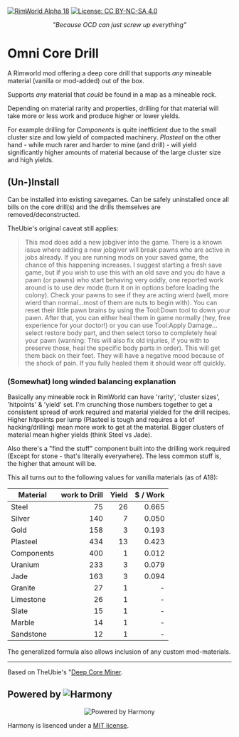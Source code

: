 [![RimWorld Alpha 18](https://img.shields.io/badge/RimWorld-Alpha%2018-yellow.svg)](http://rimworldgame.com/) [![License: CC BY-NC-SA 4.0](https://img.shields.io/badge/License-CC%20BY--NC--SA%204.0-lightgrey.svg)](https://creativecommons.org/licenses/by-nc-sa/4.0/)

<p align="center">
<em>"Because OCD can just screw up everything"</em>
</p>

# Omni Core Drill

A Rimworld mod offering a deep core drill that supports _any_ mineable material (vanilla or mod-added) out of the box.

Supports _any_ material that _could_ be found in a map as a mineable rock.

Depending on material rarity and properties, drilling for that material will take more or less work and produce higher or lower yields.

For example drilling for _Components_ is quite inefficient due to the small cluster size and low yield of compacted machinery.
_Plasteel_ on the other hand - while much rarer and harder to mine (and drill) - will yield significantly higher amounts of material because of the large cluster size and high yields.

## (Un-)Install

Can be installed into existing savegames. Can be safely uninstalled once all bills on the core drill(s) and the drills themselves are removed/deconstructed.

TheUbie's original caveat still applies:
> This mod does add a new jobgiver into the game. There is a known issue where adding a new jobgiver will break pawns who are active in jobs already. If you are running mods on your saved game, the chance of this happening increases. I suggest starting a fresh save game, but if you wish to use this with an old save and you do have a pawn (or pawns) who start behaving very oddly, one reported work around is to use dev mode (turn it on in options before loading the colony). Check your pawns to see if they are acting wierd (well, more wierd than normal...most of them are nuts to begin with). You can reset their little pawn brains by using the Tool:Down tool to down your pawn. After that, you can either heal them in game normally (hey, free experience for your doctor!) or you can use Tool:Apply Damage... select restore body part, and then select torso to completely heal your pawn (warning: This will also fix old injuries, if you with to preserve those, heal the specific body parts in order). This will get them back on their feet. They will have a negative mood because of the shock of pain. If you fully healed them it should wear off quickly.

### (Somewhat) long winded balancing explanation

Basically any mineable rock in RimWorld can have 'rarity', 'cluster sizes', 'hitpoints' & 'yield' set. I'm crunching those numbers together to get a consistent spread of work required and material yielded for the drill recipes.
Higher hitpoints per lump (Plasteel is tough and requires a lot of hacking/drilling) mean more work to get at the material. Bigger clusters of material mean higher yields (think Steel vs Jade).

Also there's a "find the stuff" component built into the drilling work required (Except for stone - that's literally everywhere). The less common stuff is, the higher that amount will be.

This all turns out to the following values for vanilla materials (as of A18):

Material | work to Drill | Yield | $ / Work
--- | ---: | ---: | ---:
Steel | 75 | 26 | 0.665
Silver | 140 | 7 | 0.050
Gold | 158 | 3 | 0.193
Plasteel | 434 | 13 | 0.423
Components | 400 | 1 | 0.012
Uranium | 233 | 3 | 0.079
Jade | 163 | 3 | 0.094
Granite | 27 | 1 | -
Limestone | 26 | 1 | -
Slate | 15 | 1 | -
Marble | 14 | 1 | -
Sandstone | 12 | 1 | -

The generalized formula also allows inclusion of any custom mod-materials.

---

Based on TheUbie's "[Deep Core Miner](https://ludeon.com/forums/index.php?topic=25346.45).

## Powered by ![Harmony](https://github.com/pardeike/Harmony)

<p align="center">
<img alt="Powered by Harmony" src="https://camo.githubusercontent.com/074bf079275fa90809f51b74e9dd0deccc70328f/68747470733a2f2f7332342e706f7374696d672e6f72672f3538626c31727a33392f6c6f676f2e706e67" />
</p>

Harmony is lisenced under a [MIT license](https://raw.githubusercontent.com/pardeike/Harmony/master/LICENSE).
